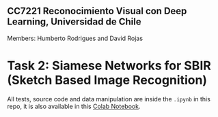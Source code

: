 ## CC7221 Reconocimiento Visual con Deep Learning, Universidad de Chile
Members: Humberto Rodrigues and David Rojas
# Task 2: Siamese Networks for SBIR (Sketch Based Image Recognition)


All tests, source code and data manipulation are inside the `.ipynb` in this repo, it is also available in this [Colab Notebook](https://colab.research.google.com/drive/1L3tFixxsyaqi6jXOAzC0h7GLXOlN0vug?usp=sharing).